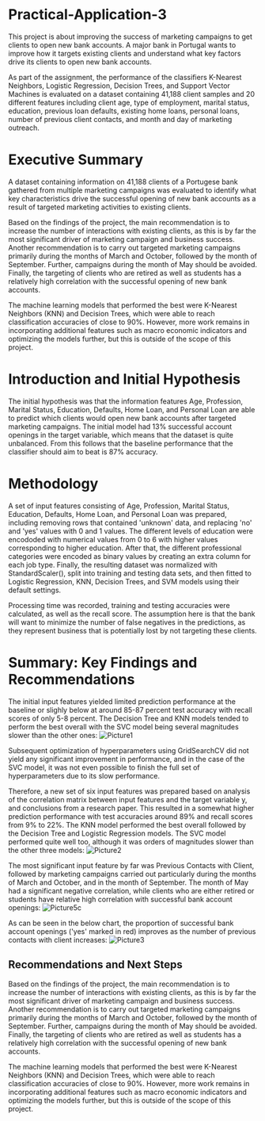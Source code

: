 # Practical-Application-3
This project is about improving the success of marketing campaigns to get clients to open new bank accounts. 
A major bank in Portugal wants to improve how it targets existing clients and understand what key factors drive its clients to open new bank accounts.  

As part of the assignment, the performance of the classifiers K-Nearest Neighbors, Logistic Regression, Decision Trees, and Support Vector Machines is evaluated on a dataset containing 41,188 client samples and 20 different features including client age, type of employment, marital status, education, previous loan defaults, existing home loans, personal loans, number of previous client contacts, and month and day of marketing outreach.    

# Executive Summary
A dataset containing information on 41,188 clients of a Portugese bank gathered from multiple marketing campaigns was evaluated to identify what key characteristics drive the successful opening of new bank accounts as a result of targeted marketing activities to existing clients. 

Based on the findings of the project, the main recommendation is to increase the number of interactions with existing clients, as this is by far the most significant driver of marketing campaign and business success. Another recommendation is to carry out targeted marketing campaigns primarily during the months of March and October, followed by the month of September. Further, campaigns during the month of May should be avoided. Finally, the targeting of clients who are retired as well as students has a relatively high correlation with the successful opening of new bank accounts. 

The machine learning models that performed the best were K-Nearest Neighbors (KNN) and Decision Trees, which were able to reach classification accuracies of close to 90%. However, more work remains in incorporating additional features such as macro economic indicators and optimizing the models further, but this is outside of the scope of this project. 

# Introduction and Initial Hypothesis
The initial hypothesis was that the information features Age, Profession, Marital Status, Education, Defaults, Home Loan, and Personal Loan are able to predict which clients would open new bank accounts after targeted marketing campaigns. The initial model had 13% successful account openings in the target variable, which means that the dataset is quite unbalanced. From this follows that the baseline performance that the classifier should aim to beat is 87% accuracy.

# Methodology
A set of input features consisting of Age, Profession, Marital Status, Education, Defaults, Home Loan, and Personal Loan was prepared, including removing rows that contained 'unknown' data, and replacing 'no' and 'yes' values with 0 and 1 values. The different levels of education were encododed with numerical values from 0 to 6 with higher values corresponding to higher education. After that, the different professional categories were encoded as binary values by creating an extra column for each job type. Finally, the resulting dataset was normalized with StandardScaler(), split into training and testing data sets, and then fitted to Logistic Regression, KNN, Decision Trees, and SVM models using their default settings. 

Processing time was recorded, training and testing accuracies were calculated, as well as the recall score. The assumption here is that the bank will want to minimize the number of false negatives in the predictions, as they represent business that is potentially lost by not targeting these clients. 

# Summary: Key Findings and Recommendations
The initial input features yielded limited prediction performance at the baseline or slighly below at around 85-87 percent test accuracy with recall scores of only 5-8 percent. The Decision Tree and KNN models tended to perform the best overall with the SVC model being several magnitudes slower than the other ones:
![Picture1](https://github.com/fredrik-pettersson/Practical-Application-3/assets/146313002/9854d326-72b1-4e9c-8411-b510c742c9a4)

Subsequent optimization of hyperparameters using GridSearchCV did not yield any significant improvement in performance, and in the case of the SVC model, it was not even possible to finish the full set of hyperparameters due to its slow performance.

Therefore, a new set of six input features was prepared based on analysis of the correlation matrix between input features and the target variable y, and conclusions from a research paper. This resulted in a somewhat higher prediction performance with test accuracies around 89% and recall scores from 9% to 22%. The KNN model performed the best overall followed by the Decision Tree and Logistic Regression models. The SVC model performed quite well too, although it was orders of magnitudes slower than the other three models:
![Picture2](https://github.com/fredrik-pettersson/Practical-Application-3/assets/146313002/305332a4-61bb-4cc9-934b-f537d6a7a0e5)

The most significant input feature by far was Previous Contacts with Client, followed by marketing campaigns carried out particularly during the months of March and October, and in the month of September. The month of May had a significant negative correlation, while clients who are either retired or students have relative high correlation with successful bank account openings:
![Picture5c](https://github.com/fredrik-pettersson/Practical-Application-3/assets/146313002/f1f94cef-5f4d-4859-a121-6e96d9a303e0)

As can be seen in the below chart, the proportion of successful bank account openings ('yes' marked in red) improves as the number of previous contacts with client increases:
![Picture3](https://github.com/fredrik-pettersson/Practical-Application-3/assets/146313002/d5e8410e-97d1-492a-ad5a-a43d5ac3f58e)

## Recommendations and Next Steps
Based on the findings of the project, the main recommendation is to increase the number of interactions with existing clients, as this is by far the most significant driver of marketing campaign and business success. Another recommendation is to carry out targeted marketing campaigns primarily during the months of March and October, followed by the month of September. Further, campaigns during the month of May should be avoided. Finally, the targeting of clients who are retired as well as students has a relatively high correlation with the successful opening of new bank accounts. 

The machine learning models that performed the best were K-Nearest Neighbors (KNN) and Decision Trees, which were able to reach classification accuracies of close to 90%. However, more work remains in incorporating additional features such as macro economic indicators and optimizing the models further, but this is outside of the scope of this project. 

  
